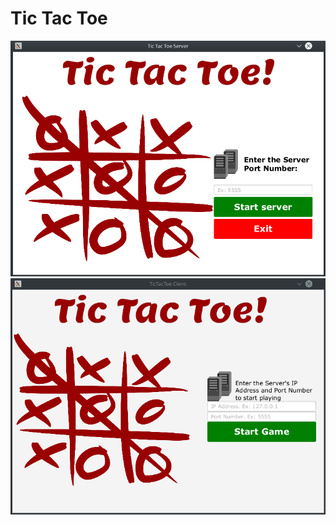 # Tic Tac Toe
![Server Welcome Screen:](ServerHomeScreen.png)
![Client Weclome Screen:](ClientHomeScreen.png)
